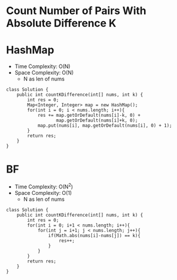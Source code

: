 # Count Number of Pairs With Absolute Difference K
# HashMap
* Time Complexity: O(N)
* Space Complexity: O(N)
	* N as len of nums
```
class Solution {
    public int countKDifference(int[] nums, int k) {
        int res = 0;
        Map<Integer, Integer> map = new HashMap();
        for(int i = 0; i < nums.length; i++){
            res += map.getOrDefault(nums[i]-k, 0) + 
                   map.getOrDefault(nums[i]+k, 0);
            map.put(nums[i], map.getOrDefault(nums[i], 0) + 1);
        }
        return res;
    }
}
```
# BF
* Time Complexity: O(N<sup>2</sup>)
* Space Complexity: O(1)
	* N as len of nums
```
class Solution {
    public int countKDifference(int[] nums, int k) {
        int res = 0;
        for(int i = 0; i+1 < nums.length; i++){
            for(int j = i+1; j < nums.length; j++){
                if(Math.abs(nums[i]-nums[j]) == k){
                    res++;
                }
            }
        }
        return res;
    }
}
```